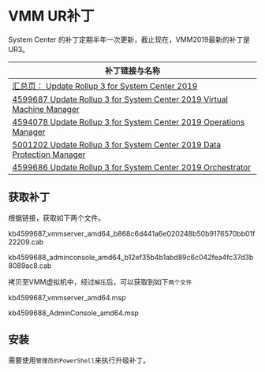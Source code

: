 # VMM UR补丁

System Center 的补丁定期半年一次更新，截止现在，VMM2019最新的补丁是UR3。

| 补丁链接与名称                                               |
| ------------------------------------------------------------ |
| [汇总页： Update Rollup 3 for System Center 2019](https://support.microsoft.com/en-us/topic/update-rollup-3-for-system-center-2019-f56b2cb0-51a8-4e30-9d6c-cd6d02184a26?WT.mc_id=AZ-MVP-4038157) |
| [4599687 Update Rollup 3 for System Center 2019 Virtual Machine Manager](https://support.microsoft.com/topic/2eea517c-bd0f-dfe8-2c70-28fa4ac6b0c1) |
| [4594078 Update Rollup 3 for System Center 2019 Operations Manager](https://support.microsoft.com/topic/a7b9aa06-7d72-dc5a-e303-1899fafe9931) |
| [5001202  Update Rollup 3 for System Center 2019 Data Protection Manager](https://support.microsoft.com/topic/fa5eb310-1886-43fb-be5d-c7829bfaf63d) |
| [4599686 Update Rollup 3 for System Center 2019 Orchestrator](https://support.microsoft.com/en-us/topic/update-rollup-3-for-system-center-2019-orchestrator-70bc1df6-adbc-9b89-68bf-df5a6eefca5f) |

## 获取补丁

根据链接，获取如下两个文件。

kb4599687_vmmserver_amd64_b868c6d441a6e020248b50b9176570bb01f22209.cab

kb4599688_adminconsole_amd64_b12ef35b4b1abd89c6c042fea4fc37d3b8089ac8.cab

拷贝至VMM虚拟机中，经过`解压`后，可以获取到如下`两个文件`

kb4599687_vmmserver_amd64.msp

kb4599688_AdminConsole_amd64.msp

## 安装

需要使用`管理员的PowerShell`来执行升级补丁。
